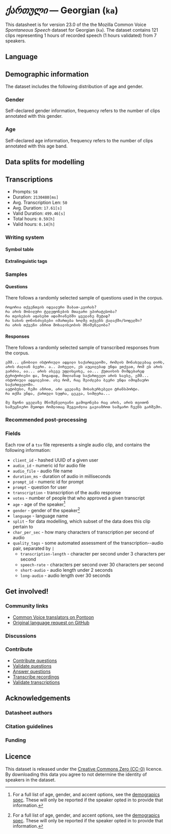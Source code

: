 # *ქართული* &mdash; Georgian (`ka`)
This datasheet is for version 23.0 of the the Mozilla Common Voice *Spontaneous Speech* dataset 
for Georgian (`ka`). The dataset contains 121 clips representing 1 hours of recorded
speech (1 hours validated) from 7 speakers.

## Language
<!-- {{LANGUAGE_DESCRIPTION}} -->
<!-- Provide a brief (1-2 paragraph) description of your language -->

## Demographic information
The dataset includes the following distribution of age and gender.
<!-- You can get a lot of the information in this section from https://analyzer.cv-toolbox.web.tr/browse -->

### Gender
Self-declared gender information, frequency refers to the number of clips annotated with this gender.
<!-- {{GENDER_TABLE}} -->
<!-- @ AUTOMATICALLY GENERATED @ -->
<!-- | Gender | Frequency |
|--------|-----------|
| male, masculine | ? |
| undeclared | ? |
| female, feminine | ? | -->

### Age
Self-declared age information, frequency refers to the number of clips annotated with this age band.
<!-- {{AGE_TABLE}} -->
<!-- @ AUTOMATICALLY GENERATED @ -->
<!-- | Age band | Frequency |
|----------|-----------|
| teens | ? |
| twenties | ? |
| thirties | ? |
| fourties | ? |
| fifties | ? |
   ...if other age ranges are present in your data, add rows... -->

## Data splits for modelling

## Transcriptions

* Prompts: `58`
* Duration: `2130480[ms]`
* Avg. Transcription Len: `50`
* Avg. Duration: `17.61[s]`
* Valid Duration: `499.46[s]`
* Total hours: `0.59[h]`
* Valid hours: `0.14[h]`

<!-- {{TRANSCRIPTIONS_DESCRIPTION}} -->
<!-- A description of the transcription system used -->

### Writing system
<!-- {{WRITING_SYSTEM_DESCRIPTION}} -->
<!-- @ OPTIONAL @ -->
<!-- A description of the writing system (or writing systems) used in the text corpus -->

#### Symbol table
<!-- {{ALPHABET_TABLE}} -->
<!-- @ OPTIONAL @ -->
<!-- If the writing system is alphabetic, you can include the valid alphabet here -->

#### Extralinguistic tags

### Samples

#### Questions
There follows a randomly selected sample of questions used in the corpus.

```
როგორია თქვენთვის იდეალური შაბათ-კვირას?
რა არის მობილური ტელეფონების მთავარი უპირატესობა?
რა თვისებას აფასებთ ადამიანებში ყველაზე მეტად?
რა სახის ღონისძიებები იმართება ხოლმე თქვენს ქალაქში/სოფელში?
რა არის თქვენი აზრით მოხალისეობის მნიშვნელობა?
```

<!-- {{QUESTIONS_SAMPLE}} -->

#### Responses
There follows a randomly selected sample of transcribed responses from the corpus.

```
ემმ... ცნობილი ისტორიული ადგილი საქართველოში, რომლის მონახულებაც ღირს, არის ძალიან ბევრი. ა.. პირველი, ეს აუცილებად უნდა ვთქვათ, რომ ეს არის ვარძია, აა... არის ასევე უფლისციხე, აა... ქუთაისის მიმდებარედ ტერიტორიები და, ზოგადად, მთლიანად საქართველო არის სავსე, ემმ... ისტორიული ადგილებით. ასე რომ, რაც შეიძლება ბევრი უნდა იმოგზაურო საქართველოში.
ავტობუსი, ჩემი აზრით, არი ყველაზე მოსახერხებელი ტრანსპორტი.
რა თქმა უნდა, ქართული სუფრა, ცეკვა, სიმღერა...

მე მგონი ყველაზე მნიშვნელოვანი გამოგონება რაც არის, არის თვითონ სამეცნიერო მეთოდი რომლითაც შეგვიძლია გავიაზროთ სამყარო ჩვენს გარშემო.
```

<!-- {{TRANSCRIPTIONS_SAMPLE}} -->

### Recommended post-processing
<!-- {{RECOMMENDED_POSTPROCESSING_DESCRIPTION}} -->
<!-- @ OPTIONAL @ -->
<!-- What should people do before they use the data, for example Unicode normalisation or normalisation of extralinguistic tags -->

### Fields
Each row of a `tsv` file represents a single audio clip, and contains the following information:

* `client_id` - hashed UUID of a given user
* `audio_id` - numeric id for audio file
* `audio_file` - audio file name
* `duration_ms` - duration of audio in milliseconds
* `prompt_id` - numeric id for prompt
* `prompt` - question for user
* `transcription` - transcription of the audio response
* `votes` - number of people that who approved a given transcript
* `age` - age of the speaker[^1]
* `gender` - gender of the speaker[^1]
* `language` - language name
* `split` - for data modelling, which subset of the data does this clip pertain to
* `char_per_sec` - how many characters of transcription per second of audio
* `quality_tags` - some automated assessment of the transcription--audio pair, separated by `|`
   *  `transcription-length` - character per second under 3 characters per second
   * `speech-rate` - characters per second over 30 characters per second
   * `short-audio` - audio length under 2 seconds
   * `long-audio` - audio length over 30 seconds

#### 
[^1]: For a full list of age, gender, and accent options, see the
[demograpics
spec](https://github.com/common-voice/common-voice/blob/main/web/src/stores/demographics.ts). These
will only be reported if the speaker opted in to provide that
information.

## Get involved!

### Community links

* [Common Voice translators on Pontoon](https://pontoon.mozilla.org/ka/common-voice/contributors/)
* [Original language request on GitHub](https://github.com/common-voice/common-voice/issues/4900)
<!-- {{COMMUNITY_LINKS_LIST}} -->
<!-- @ OPTIONAL @ -->
<!-- Links to community chats / fora -->

### Discussions
<!-- {{DISCUSSION_LINKS_LIST}} -->
<!-- @ OPTIONAL @ -->
<!-- Any links to discussions, for example on Discourse or other fora or blogs can be included here -->

### Contribute
* [Contribute questions](https://commonvoice.mozilla.org/spontaneous-speech/beta/question)
* [Validate questions](https://commonvoice.mozilla.org/spontaneous-speech/beta/validate)
* [Answer questions](https://commonvoice.mozilla.org/spontaneous-speech/beta/prompts)
* [Transcribe recordings](https://commonvoice.mozilla.org/spontaneous-speech/beta/transcribe)
* [Validate transcriptions](https://commonvoice.mozilla.org/spontaneous-speech/beta/check-transcript)
<!-- {{CONTRIBUTE_LINKS_LIST}} -->
<!-- Here you can include links for how to contribute to the dataset -->

## Acknowledgements

### Datasheet authors
<!-- {{DATASHEET_AUTHORS_LIST}} -->
<!-- A list in the format of: Your Name <email@email.com> -->

### Citation guidelines
<!-- {{CITATION_DESCRIPTION}} -->
<!-- @ OPTIONAL @ -->
<!-- If you published a paper and would like people to cite it, you can include the BiBTeX here -->

### Funding
<!-- {{FUNDING_DESCRIPTION}} -->
<!-- @ OPTIONAL @ -->
<!-- If you received any funding, you can include the acknowledgement here -->

## Licence
This dataset is released under the [Creative Commons Zero (CC-0)](https://creativecommons.org/public-domain/cc0/) licence. By downloading this data
you agree to not determine the identity of speakers in the dataset.
